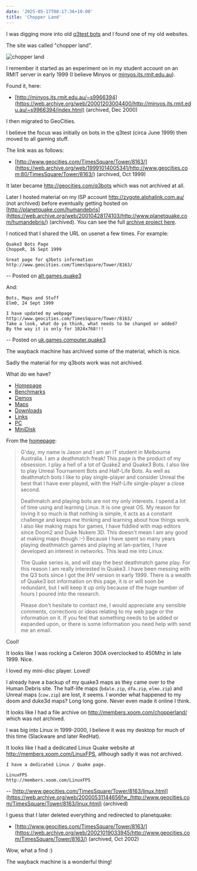 ```yaml
---
date: '2025-05-17T08:17:36+10:00'
title: 'Chopper Land'
---
```


I was digging more into old [q3test bots](/blog/posts/q3test-bots/) and I found one of my old websites.

The site was called "chopper land".

![chopper land](/blog/pics/chopper-land.jpg)

I remember it started as an experiment on in my student account on an RMIT server in early 1999 (I believe Minyos or [minyos.its.rmit.edu.au](https://web.archive.org/web/20001109072000/http://minyos.its.rmit.edu.au/)).

Found it, here:

* [http://minyos.its.rmit.edu.au/~s9966394](https://web.archive.org/web/20001203004400/http://minyos.its.rmit.edu.au/~s9966394/index.html) (archived, Dec 2000)

I then migrated to GeoCities.

I believe the focus was initially on bots in the q3test (circa June 1999) then moved to all gaming stuff.

The link was as follows:

* [http://www.geocities.com/TimesSquare/Tower/8163/](https://web.archive.org/web/19991014005341/http://www.geocities.com:80/TimesSquare/Tower/8163/) (archived, Oct 1999)


It later became http://geocities.com/q3bots which was not archived at all.

Later I hosted material on my ISP account http://zygote.alphalink.com.au/ (not archived) before eventually getting hosted on [http://planetquake.com/humandebris](https://web.archive.org/web/20010428174103/http://www.planetquake.com/humandebris/) (archived). You can see the full [archive project here](https://github.com/Jason2Brownlee/HumanDebrisArchive).

I noticed that I shared the URL on usenet a few times. For example:

```text
Quake3 Bots Page
ChoppeR, 16 Sept 1999

Great page for q3bots information
http://www.geocities.com/TimesSquare/Tower/8163/
```

-- Posted on [alt.games.quake3](https://groups.google.com/g/alt.games.quake3/c/kYVbzPOKmmY/m/lgNrSy7jWmgJ)

And:

```text
Bots, Maps and Stuff
Elm0, 24 Sept 1999

I have updated my webpage
http://www.geocities.com/TimesSquare/Tower/8163/
Take a look, what do ya think, what needs to be changed or added?
By the way it is only for 1024x768!!!
```

-- Posted on [uk.games.computer.quake3](https://groups.google.com/g/uk.games.computer.quake3/c/ES29i7v0Yac/m/Ho6acLrT12QJ)

The wayback machine has archived some of the material, which is nice.

Sadly the material for my q3bots work was not archived.

What do we have?

* [Homepage](https://web.archive.org/web/19991014005341/http://www.geocities.com:80/TimesSquare/Tower/8163/)
* [Benchmarks](https://web.archive.org/web/20001009000731fw_/http://www.geocities.com/TimesSquare/Tower/8163/bench.html)
* [Demos](https://web.archive.org/web/20000522215248fw_/http://www.geocities.com/TimesSquare/Tower/8163/demos.html)
* [Maps](https://web.archive.org/web/20000605195831fw_/http://www.geocities.com/TimesSquare/Tower/8163/mymaps.html)
* [Downloads](https://web.archive.org/web/20000303083943fw_/http://www.geocities.com/TimesSquare/Tower/8163/downloads.html)
* [Links](https://web.archive.org/web/20000522001708fw_/http://www.geocities.com/TimesSquare/Tower/8163/link-page.html)
* [PC](https://web.archive.org/web/20000601155757fw_/http://www.geocities.com/TimesSquare/Tower/8163/pc.html)
* [MiniDisk](https://web.archive.org/web/20000527180027/http://www.geocities.com:80/TimesSquare/Tower/8163/minidisc/MD.html)


From the [homepage](https://web.archive.org/web/19991014005341/http://www.geocities.com:80/TimesSquare/Tower/8163/):

> G'day, my name is Jason and I am an IT student in Melbourne Australia. I am a deathmatch freak! This page is the product of my obsession. I play a hell of a lot of Quake2 and Quake3 Bots. I also like to play Unreal Tournament Bots and Half-Life Bots.
> As well as deathmatch bots I like to play single-player and consider Unreal the best that I have ever played, with the Half-Life single-player a close second.
>
> Deathmatch and playing bots are not my only interests. I spend a lot of time using and learning Linux. It is one great OS. My reason for loving it so much is that nothing is simple, it acts as a constant challenge and keeps me thinking and learning about how things work.
> I also like making maps for games, I have fiddled with map editors since  Doom2 and Duke Nukem 3D. This doesn't mean I am any good at making maps though :-)
> Because I have spent so many years playing deathmatch games and playing at lan-parties, I have developed an interest in networks. This lead me into Linux.
>
> The Quake series is, and will stay the best deathmatch game play. For this reason I am really interested in Quake3. I have been messing with the Q3 bots since I got the IHV version in early 1999.
> There is a wealth of Quake3 bot information on this page, it is or will soon be redundant, but I will keep it up only because of the huge number of hours I poured into the research.
>
> Please don't hesitate to contact me, I would appreciate any sensible comments, corrections or ideas relating to my web page or the information on it.
> If you feel that something needs to be added or expanded upon, or there is some information you need help with send me an email.

Cool!

It looks like I was rocking a Celeron 300A overclocked to 450Mhz in late 1999. Nice.

I loved my mini-disc player. Loved!

I already have a backup of my quake3 maps as they came over to the Human Debris site. The half-life maps (`bdale.zip`, `dfa.zip`, `elmo.zip`) and Unreal maps (`cow.zip`) are lost, it seems. I wonder what happened to my doom and duke3d maps? Long long gone. Never even made it online I think.

It looks like I had a file archive on <http://members.xoom.com/chopperland/> which was not archived.

I was big into Linux in 1999-2000, I believe it was my desktop for much of this time (Slackware and later RedHat).

It looks like I had a dedicated Linux Quake website at <http://members.xoom.com/LinuxFPS>, although sadly it was not archived.

```text
I have a dedicated Linux / Quake page.

LinuxFPS
http://members.xoom.com/LinuxFPS
```

-- [http://www.geocities.com/TimesSquare/Tower/8163/linux.html](https://web.archive.org/web/20000531144656fw_/http://www.geocities.com/TimesSquare/Tower/8163/linux.html) (archived)

I guess that I later deleted everything and redirected to planetquake:

* [http://www.geocities.com/TimesSquare/Tower/8163/](https://web.archive.org/web/20021019033945/http://www.geocities.com/TimesSquare/Tower/8163/) (archived, Oct 2002)


Wow, what a find :)

The wayback machine is a wonderful thing!
